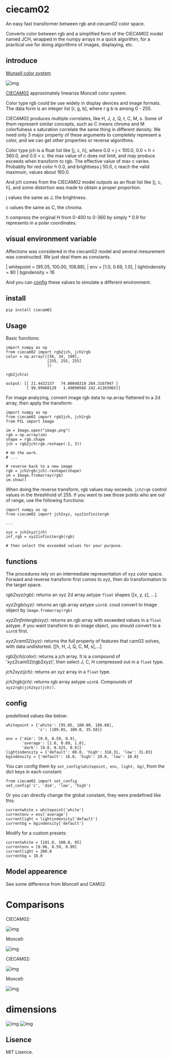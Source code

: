ciecam02   
==========

An easy fast transformer between rgb and ciecam02 color space.
 
Converts color between rgb and a simplified form of the CIECAM02 model named
JCH, wrapped in the numpy arrays in a quick algorithm, for a practical use for
doing algorithms of images, displaying, etc.

introduce
---------

[Munsell color system](https://en.wikipedia.org/wiki/Munsell_color_system)

![img](img/Moncell-system.png)

[CIECAM02](https://en.wikipedia.org/wiki/CIECAM02) approximately linearize 
Moncell color system.

Color type rgb could be use widely in display devices and image formats. The
data form is an integer list [r, g, b], where r g b is among 0 - 255.

CIECAM02 produces multiple correlates, like H, J, z, Q, t, C, M, s. Some of
them represent similar concepts, such as C means chroma and M colorfulness
s saturation correlate the same thing in different density. We need only 3 
major property of these arguments to completely represent a color, and we 
can get other properties or reverse algorithms.

Color type jch is a float list like [j, c, h], where 0.0 < j < 100.0,
0.0 < h < 360.0, and 0.0 < c. the max value of c does not limit, and may 
produce exceeds when transform to rgb. The effective value of max c varies.
Probablly for red color h 0.0, and brightness j 50.0, c reach the valid 
maximum, values about 160.0.

And jch comes from the CIECAM02 model outputs as an float list like
[j, c, h], and some distortion was made to obtain a proper proportion.

j values the same as J, the brightness.

c values the same as C, the chroma.

h compress the original H from 0-400 to 0-360 by simply * 0.9 for 
represents in a polar coordinates.

visual environment variable
----------------------------

Affections was considered in the ciecam02 model and several mesurement was
constructed. We just deal them as constants.

 |  whitepoint = [95.05, 100.00, 108.88],
 |  env = [1.0, 0.69, 1.0],
 |  lightindensity = 80
 |  bgindensity = 16

And you can [config](#config) these values to simulate a different environment.

install
--------

    pip install ciecam02

Usage
-----

Basic functions:

    import numpy as np
    from ciecam02 import rgb2jch, jch2rgb
    color = np.array([[56, 34, 199],
                      [255, 255, 255]
                      ])
                      
    rgb2jch(a)
                  
    output: [[ 21.4432157   74.80048318 284.3167947 ]
             [ 99.99968129   1.49090566 242.41103965]]

For image analyzing, convert image rgb data to np.array flattened to a 2d array,
then apply the transform:

    import numpy as np
    from ciecam02 import rgb2jch, jch2rgb
    from PIL import Image
    
    im = Image.open("image.png")
    rgb = np.array(im)
    shape = rgb.shape
    jch = rgb2jch(rgb.reshape(-1, 3))
    
    # do the work.
    # ...   
    
    # reverse back to a new image
    rgb = jch2rgb(jch).reshape(shape)
    im = Image.fromarray(rgb)
    im.show()

When doing the reverse transform, rgb values may exceeds. `jch2rgb` control
values in the threshhold of 255. if you want to see those points who are out
of range, use the following functions:

    import numpy as np 
    from ciecam02 import jch2xyz, xyz2infinitergb
    
    ...
    
    xyz = jch2xyz(jch)
    inf_rgb = xyz2infinitergb(rgb)
    
    # then select the exceeded values for your purpose.


functions
---------

The procedures rely on an intermediate representation of xyz color space.
Forward and reverse transform first comes to xyz, then do transformation
to the target space. 

*rgb2xyz(rgb)*:
    returns an xyz 2d array astype `float` shapes [[x, y, z], ...].

*xyz2rgb(xyz)*:
    returns an rgb array astype `uint8`. coud convert to Image object
    by `Image.fromarray(rgb)`

*xyz2infinitergb(xyz)*:
    returns an rgb array with exceeded values in a `float` astype. if you
    want transform to an image object, you should convert to a `uint8` first. 
    
*xyz2cam02(xyz)*:
    returns the full property of features that cam02 solves, with data undistorted.
    [[h, H, J, Q, C, M, s],...]

*rgb2jch(color)*:
    returns a jch array. It is a compound of 'xyz2cam02(rgb2xyz)', then select
    J, C, H compressed out in a `float` type.

*jch2xyz(jch)*:
    returns an xyz array in a `float` type.
    

*jch2rgb(jch)*:
    returns rgb array astype `uint8`. Compounds of `xyz2rgb(jch2xyz(jch))`.


config
-------

predefined values like below:

    whitepoint = {'white': [95.05, 100.00, 108.88],
                  'c': [109.85, 100.0, 35.58]}

    env = {'dim': [0.9, 0.59, 0.9],
           'average': [1.0, 0.69, 1.0],
           'dark': [0.8, 0.525, 0.8]}
    lightindensity = {'default': 80.0, 'high': 318.31, 'low': 31.83}
    bgindensity = {'default': 16.0, 'high': 20.0, 'low': 10.0}
    
You can config them by `set_config(whitepoint, env, light, bg)`, 
from the dict keys in each constant:
    
    from ciecam02 import set_config
    set_config('c', 'dim', 'low', 'high')
    
Or you can directly change the global constant, they were predefined like this:

    currentwhite = whitepoint['white']
    currentenv = env['average']
    currentlight = lightindensity['default']
    currentbg = bgindensity['default']
    
Modify for a custom presets:

    currentwhite = [101.0, 100.0, 95]
    currentenv = [0.96, 0.59, 0.99]
    currentlight = 200.0
    currentbg = 18.0
    
Model appearence
-----------------

See some difference from Moncell and CAM02.

# Comparisons

CIECAM02:

![img](img/cie1.png)

Moncell:

![img](img/monsell1.png)

CIECAM02:

![img](img/cie2.png)

Moncell:

![img](img/monsell2.png)

# dimensions
    
![img](img/cie3.png)
![img](img/cie4.png)

Lisence
-------

MIT Lisence.
